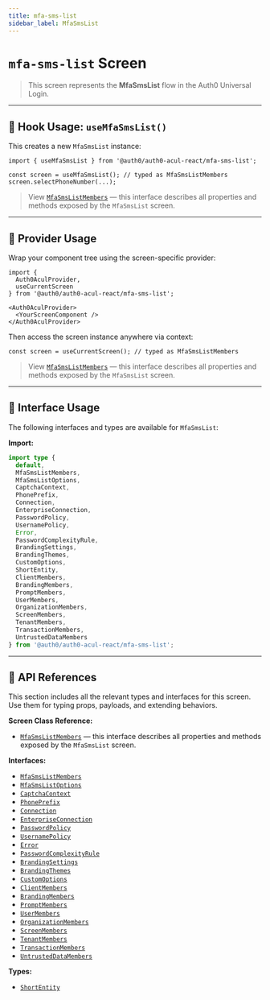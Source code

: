 ```yaml
---
title: mfa-sms-list
sidebar_label: MfaSmsList
---
```


# `mfa-sms-list` Screen

> This screen represents the **MfaSmsList** flow in the Auth0 Universal Login.

---

## 🔹 Hook Usage: `useMfaSmsList()`

This creates a new `MfaSmsList` instance:

```tsx
import { useMfaSmsList } from '@auth0/auth0-acul-react/mfa-sms-list';

const screen = useMfaSmsList(); // typed as MfaSmsListMembers
screen.selectPhoneNumber(...);
```

> View [`MfaSmsListMembers`](https://auth0.github.io/universal-login/interfaces/Classes.MfaSmsListMembers.html) — this interface describes all properties and methods exposed by the `MfaSmsList` screen.

---

## 🔹 Provider Usage

Wrap your component tree using the screen-specific provider:

```tsx
import {
  Auth0AculProvider,
  useCurrentScreen
} from '@auth0/auth0-acul-react/mfa-sms-list';

<Auth0AculProvider>
  <YourScreenComponent />
</Auth0AculProvider>
```

Then access the screen instance anywhere via context:

```tsx
const screen = useCurrentScreen(); // typed as MfaSmsListMembers
```

> View [`MfaSmsListMembers`](https://auth0.github.io/universal-login/interfaces/Classes.MfaSmsListMembers.html) — this interface describes all properties and methods exposed by the `MfaSmsList` screen.

---

## 🔹 Interface Usage

The following interfaces and types are available for `MfaSmsList`:

**Import:**

```ts
import type {
  default,
  MfaSmsListMembers,
  MfaSmsListOptions,
  CaptchaContext,
  PhonePrefix,
  Connection,
  EnterpriseConnection,
  PasswordPolicy,
  UsernamePolicy,
  Error,
  PasswordComplexityRule,
  BrandingSettings,
  BrandingThemes,
  CustomOptions,
  ShortEntity,
  ClientMembers,
  BrandingMembers,
  PromptMembers,
  UserMembers,
  OrganizationMembers,
  ScreenMembers,
  TenantMembers,
  TransactionMembers,
  UntrustedDataMembers
} from '@auth0/auth0-acul-react/mfa-sms-list';
```

---

## 🔸 API References

This section includes all the relevant types and interfaces for this screen. Use them for typing props, payloads, and extending behaviors.

**Screen Class Reference:**  
- [`MfaSmsListMembers`](https://auth0.github.io/universal-login/interfaces/Classes.MfaSmsListMembers.html) — this interface describes all properties and methods exposed by the `MfaSmsList` screen.

**Interfaces:**
- [`MfaSmsListMembers`](https://auth0.github.io/universal-login/interfaces/Classes.MfaSmsListMembers.html)
- [`MfaSmsListOptions`](https://auth0.github.io/universal-login/interfaces/Classes.MfaSmsListOptions.html)
- [`CaptchaContext`](https://auth0.github.io/universal-login/interfaces/Classes.CaptchaContext.html)
- [`PhonePrefix`](https://auth0.github.io/universal-login/interfaces/Classes.PhonePrefix.html)
- [`Connection`](https://auth0.github.io/universal-login/interfaces/Classes.Connection.html)
- [`EnterpriseConnection`](https://auth0.github.io/universal-login/interfaces/Classes.EnterpriseConnection.html)
- [`PasswordPolicy`](https://auth0.github.io/universal-login/interfaces/Classes.PasswordPolicy.html)
- [`UsernamePolicy`](https://auth0.github.io/universal-login/interfaces/Classes.UsernamePolicy.html)
- [`Error`](https://auth0.github.io/universal-login/interfaces/Classes.Error.html)
- [`PasswordComplexityRule`](https://auth0.github.io/universal-login/interfaces/Classes.PasswordComplexityRule.html)
- [`BrandingSettings`](https://auth0.github.io/universal-login/interfaces/Classes.BrandingSettings.html)
- [`BrandingThemes`](https://auth0.github.io/universal-login/interfaces/Classes.BrandingThemes.html)
- [`CustomOptions`](https://auth0.github.io/universal-login/interfaces/Classes.CustomOptions.html)
- [`ClientMembers`](https://auth0.github.io/universal-login/interfaces/Classes.ClientMembers.html)
- [`BrandingMembers`](https://auth0.github.io/universal-login/interfaces/Classes.BrandingMembers.html)
- [`PromptMembers`](https://auth0.github.io/universal-login/interfaces/Classes.PromptMembers.html)
- [`UserMembers`](https://auth0.github.io/universal-login/interfaces/Classes.UserMembers.html)
- [`OrganizationMembers`](https://auth0.github.io/universal-login/interfaces/Classes.OrganizationMembers.html)
- [`ScreenMembers`](https://auth0.github.io/universal-login/interfaces/Classes.ScreenMembers.html)
- [`TenantMembers`](https://auth0.github.io/universal-login/interfaces/Classes.TenantMembers.html)
- [`TransactionMembers`](https://auth0.github.io/universal-login/interfaces/Classes.TransactionMembers.html)
- [`UntrustedDataMembers`](https://auth0.github.io/universal-login/interfaces/Classes.UntrustedDataMembers.html)


**Types:**
- [`ShortEntity`](https://auth0.github.io/universal-login/types/Classes.ShortEntity.html)
